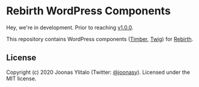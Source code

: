 # Rebirth WordPress Components

Hey, we're in development. Prior to reaching [v1.0.0](https://github.com/joonasy/rebirth/milestone/1).

This repository contains WordPress components ([Timber](https://timber.github.io/docs/), [Twig](https://twig.symfony.com/doc/3.x/templates.html)) for [Rebirth](https://github.com/joonasy/rebirth).

## License


Copyright (c) 2020 Joonas Ylitalo (Twitter: [@joonasy](https://twitter.com/joonasy)). Licensed under the MIT license.